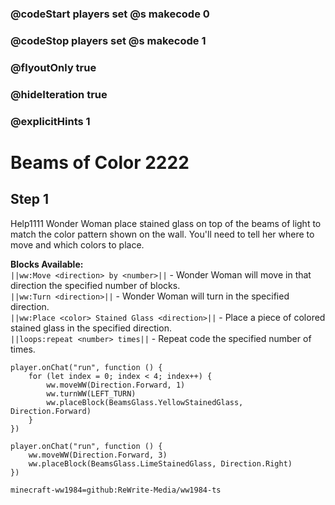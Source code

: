 ### @codeStart players set @s makecode 0
### @codeStop players set @s makecode 1

### @flyoutOnly true
### @hideIteration true 
### @explicitHints 1

# Beams of Color 2222

## Step 1
Help1111 Wonder Woman place stained glass on top of the beams of light to match the color pattern shown on the wall. You'll need to tell her where to move and which colors to place. 

**Blocks Available:**  
``||ww:Move <direction> by <number>||`` - Wonder Woman will move in that direction the specified number of blocks.  
``||ww:Turn <direction>||`` - Wonder Woman will turn in the specified direction.  
``||ww:Place <color> Stained Glass <direction>||`` - Place a piece of colored stained glass in the specified direction.  
``||loops:repeat <number> times||`` - Repeat code the specified number of times.  

```ghost
player.onChat("run", function () {
    for (let index = 0; index < 4; index++) {
        ww.moveWW(Direction.Forward, 1)
        ww.turnWW(LEFT_TURN)
        ww.placeBlock(BeamsGlass.YellowStainedGlass, Direction.Forward)
    }
})
```
```template
player.onChat("run", function () {
    ww.moveWW(Direction.Forward, 3)
    ww.placeBlock(BeamsGlass.LimeStainedGlass, Direction.Right)
})
```
```package
minecraft-ww1984=github:ReWrite-Media/ww1984-ts
```